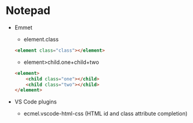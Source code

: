 # Notepad

- Emmet

    - element.class
    ```html
    <element class="class"></element>
    ```

    - element>child.one+child+two
    ```html
    <element>
        <child class="one"></child>
        <child class="two"></child>
    </element>
    ```

- VS Code plugins
    - ecmel.vscode-html-css (HTML id and class attribute completion)